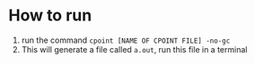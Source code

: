 # How to run

1. run the command ```cpoint [NAME OF CPOINT FILE] -no-gc```
2. This will generate a file called ```a.out```, run this file in a terminal